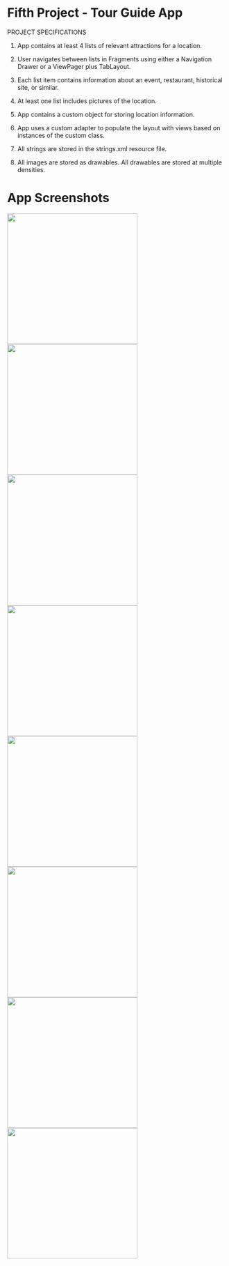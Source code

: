 # Fifth Project - Tour Guide App

PROJECT SPECIFICATIONS

1. App contains at least 4 lists of relevant attractions for a location.

2. User navigates between lists in Fragments using either a Navigation Drawer or a ViewPager plus TabLayout.  

3. Each list item contains information about an event, restaurant, historical site, or similar. 

4. At least one list includes pictures of the location. 

5. App contains a custom object for storing location information.

6. App uses a custom adapter to populate the layout with views based on instances of the custom class. 

7. All strings are stored in the strings.xml resource file.

8. All images are stored as drawables. All drawables are stored at multiple densities. 


# App Screenshots 


<img src=Screenshot_1542298589.png width=300>  <img src=Screenshot_1542298666.png width=300>
<img src=Screenshot_1542298696.png width=300>  <img src=Screenshot_1542298713.png width=300>
<img src=Screenshot_1542298816.png height=300> <img src=Screenshot_1542299447.png height=300>
<img src=Screenshot_1542299486.png height=300> <img src=Screenshot_1542299495.png height=300>
